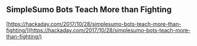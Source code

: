 ## SimpleSumo Bots Teach More than Fighting
  
  [https://hackaday.com/2017/10/28/simplesumo-bots-teach-more-than-fighting/](https://hackaday.com/2017/10/28/simplesumo-bots-teach-more-than-fighting/)